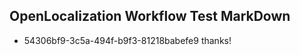 ## OpenLocalization Workflow Test MarkDown
* 54306bf9-3c5a-494f-b9f3-81218babefe9 thanks!

<!--HONumber=Aug16_HO3-->


